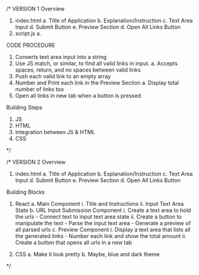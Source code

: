 /* VERSION 1
Overview
1. index.html 
    a. Title of Application 
    b. Explanation/Instruction 
    c. Text Area Input 
    d. Submit Button 
    e. Preview Section
    d. Open All Links Button 
2. script.js 
    a. 


CODE PROCEDURE 
1. Converts text area input into a string 
2. Use JS match, or similar, to find all valid links in input. 
    a. Accepts spaces, return, and no spaces between valid links 
3. Push each valid link to an empty array 
4. Number and Print each link in the Preview Section 
    a. Display total number of links too
5. Open all links in new tab when a button is pressed 


Building Steps 
1. JS
2. HTML 
3. Integration between JS & HTML 
4. CSS 

*/


/* VERSION 2
Overview
1. index.html 
    a. Title of Application 
    b. Explanation/Instruction 
    c. Text Area Input 
    d. Submit Button 
    e. Preview Section
    d. Open All Links Button 

Building Blocks
1. React 
    a. Main Component 
        i. Title and Instructions 
        ii. Input Text Area State 
    b. URL Input Submission Component
        i. Create a text area to hold the urls
            - Connect text to input text area state 
        ii. Create a button to manipulate the text
            - Parse the input text area
            - Generate a preview of all parsed urls 
    c. Preview Component 
        i. Display a text area that lists all the generated links 
            - Number each link and show the total amount 
        ii. Create a button that opens all urls in a new tab 

2. CSS 
    a. Make it look pretty 
    b. Maybe, blue and dark theme 





*/